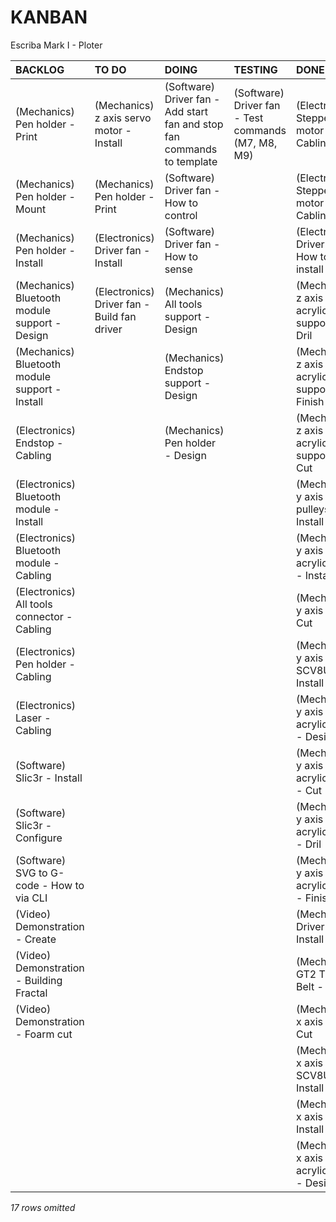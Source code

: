 # KANBAN
Escriba Mark I - Ploter

|**BACKLOG**                                   |**TO DO**                                  |**DOING**                                                              |**TESTING**                                       |**DONE**                                                           |
|:---------------------------------------------|:------------------------------------------|:----------------------------------------------------------------------|:-------------------------------------------------|:------------------------------------------------------------------|
|(Mechanics) Pen holder - Print                |(Mechanics) z axis servo motor - Install   |(Software) Driver fan - Add start fan and stop fan commands to template|(Software) Driver fan - Test commands (M7, M8, M9)|(Electronics) Stepper motor 2 - Cabling                            |
|(Mechanics) Pen holder - Mount                |(Mechanics) Pen holder - Print             |(Software) Driver fan - How to control                                 |                                                  |(Electronics) Stepper motor 1 - Cabling                            |
|(Mechanics) Pen holder - Install              |(Electronics) Driver fan - Install         |(Software) Driver fan - How to sense                                   |                                                  |(Electronis) Driver fan - How to install                           |
|(Mechanics) Bluetooth module support - Design |(Electronics) Driver fan - Build fan driver|(Mechanics) All tools support - Design                                 |                                                  |(Mechanics) z axis acrylic support - Dril                          |
|(Mechanics) Bluetooth module support - Install|                                           |(Mechanics) Endstop support - Design                                   |                                                  |(Mechanics) z axis acrylic support - Finish                        |
|(Electronics) Endstop - Cabling               |                                           |(Mechanics) Pen holder - Design                                        |                                                  |(Mechanics) z axis acrylic support - Cut                           |
|(Electronics) Bluetooth module - Install      |                                           |                                                                       |                                                  |(Mechanics) y axis GT2 pulleys - Install                           |
|(Electronics) Bluetooth module - Cabling      |                                           |                                                                       |                                                  |(Mechanics) y axis acrylic base - Install                          |
|(Electronics) All tools connector - Cabling   |                                           |                                                                       |                                                  |(Mechanics) y axis rod - Cut                                       |
|(Electronics) Pen holder - Cabling            |                                           |                                                                       |                                                  |(Mechanics) y axis SCV8UU - Install                                |
|(Electronics) Laser - Cabling                 |                                           |                                                                       |                                                  |(Mechanics) y axis acrylic base - Design                           |
|(Software) Slic3r - Install                   |                                           |                                                                       |                                                  |(Mechanics) y axis acrylic base - Cut                              |
|(Software) Slic3r - Configure                 |                                           |                                                                       |                                                  |(Mechanics) y axis acrylic base - Dril                             |
|(Software) SVG to G-code - How to via CLI     |                                           |                                                                       |                                                  |(Mechanics) y axis acrylic base - Finish                           |
|(Video) Demonstration - Create                |                                           |                                                                       |                                                  |(Mechanics) Driver fan - Install                                   |
|(Video) Demonstration - Building Fractal      |                                           |                                                                       |                                                  |(Mechanics) GT2 Timing Belt - Install                              |
|(Video) Demonstration - Foarm cut             |                                           |                                                                       |                                                  |(Mechanics) x axis rod - Cut                                       |
|                                              |                                           |                                                                       |                                                  |(Mechanics) x axis SCV8UU - Install                                |
|                                              |                                           |                                                                       |                                                  |(Mechanics) x axis SK8 - Install                                   |
|                                              |                                           |                                                                       |                                                  |(Mechanics) x axis acrylic base - Design                           |
*17 rows omitted*

